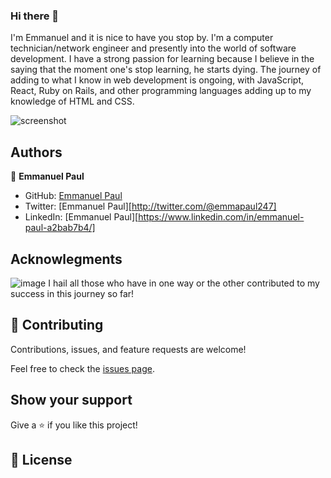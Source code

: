 ### Hi there 👋


I'm Emmanuel and it is nice to have you stop by.
I'm a computer technician/network engineer and presently into the world of software development.
I have a strong passion for learning because I believe in the saying that the moment one's stop learning, he starts dying.
The journey of adding to what I know in web development is ongoing, with JavaScript, React, Ruby on Rails, and other programming languages adding up to my knowledge of HTML and CSS.

![screenshot](Canvas.png)


## Authors

👤 **Emmanuel Paul**

- GitHub: [Emmanuel Paul](https://github.com/Epaltechs/Webpack)
- Twitter: [Emmanuel Paul][http://twitter.com/@emmapaul247]
- LinkedIn: [Emmanuel Paul][https://www.linkedin.com/in/emmanuel-paul-a2bab7b4/]

## Acknowlegments
![image](https://user-images.githubusercontent.com/91189703/167112319-b46a173c-05f9-4217-b2b2-725caea6da77.png) I hail all those who have in one way or the other contributed to my success in this journey so far!

## 🤝 Contributing

Contributions, issues, and feature requests are welcome!

Feel free to check the [issues page](https://github.com/Epaltechs/To-Do-list/issues).

## Show your support

Give a ⭐ if you like this project!

## 📝 License
